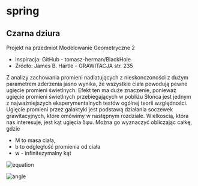 ﻿# spring

## Czarna dziura
Projekt na przedmiot Modelowanie Geometryczne 2

- Inspiracja: GitHub - tomasz-herman/BlackHole
- Źródło: James B. Hartle - GRAWITACJA str. 235

Z analizy zachowania promieni nadlatujących z nieskonczoności z dużym parametrem zderzenia jasno wynika, 
że wszystkie ciała powodują pewne ugięcie promieni świetlnych. Efekt ten ma duże znaczenie, 
ponieważ ugięcie promieni świetlnych przebiegających w pobliżu Słońca 
jest jednym z najważniejszych eksperymentalnych testów ogólnej teorii względności. 
Ugięcie promieni przez galaktyki jest podstawą działania soczewek grawitacyjnych, 
które omówimy w następnym rozdziale. Wielkoscią, która nas interesuje, 
jest kąt ugięcia δφu. Można go wyznaczyć obliczając całkę, gdzie 
- M to masa ciała, 
- b to odgległość promienia od ciała
- w - infinitezymalny kąt

![equation](https://github.com/tabiszs/whirligig/assets/92331225/b318b56d-2cb4-4780-9ac7-7f57e6a4f20c)

![angle](https://github.com/tabiszs/whirligig/assets/92331225/44d4f17b-7e64-4686-b271-5750ee5ae04a)





